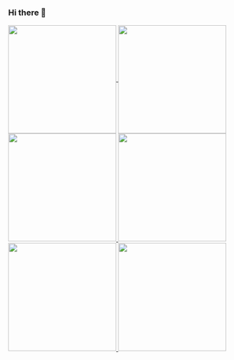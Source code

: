 ### Hi there 👋

<!--
**MatheusHMafra/MatheusHMafra** is a ✨ _special_ ✨ repository because its `README.md` (this file) appears on your GitHub profile.
Here are some ideas to get you started:
- 🔭 I’m currently working on ...
- 🌱 I’m currently learning ...
- 👯 I’m looking to collaborate on ...
- 🤔 I’m looking for help with ...
- 💬 Ask me about ...
- 📫 How to reach me: ...
- 😄 Pronouns: ...
- ⚡ Fun fact: ...
-->
<div>
  <a href="https://github.com/MatheusHMafra">
      <img height="220em" align="center" src="https://github-readme-stats.vercel.app/api?username=matheushmafra&show_icons=true&theme=tokyonight&count_private=true&hide_border=true""/>
  </a>
  <a href="https://github.com/MatheusHMafra">
      <img height="220em" align="center" src="https://github-readme-stats.vercel.app/api/top-langs/?username=matheushmafra&langs_count=16&theme=tokyonight&hide_border=true""/>
  </a>
  <a href="https://github.com/MatheusHMafra/Portfolio">
      <img height="220em" src="https://github-readme-stats.vercel.app/api/pin/?username=MatheusHMafra&repo=Portfolio&show_owner=true&theme=tokyonight&hide_border=true">
  </a>
  <a href="https://github.com/MatheusHMafra/siteclima">
      <img height="220em" src="https://github-readme-stats.vercel.app/api/pin/?username=MatheusHMafra&repo=siteclima&show_owner=true&theme=tokyonight&hide_border=true">
  </a>
  <a href="https://github.com/MatheusHMafra/Adivinhar-o-Numero">
      <img height="220em" src="https://github-readme-stats.vercel.app/api/pin/?username=MatheusHMafra&repo=Adivinhar-o-Numero&show_owner=true&theme=tokyonight&hide_border=true">
  </a>
  <a href="https://github.com/MatheusHMafra/pespective-generator">
      <img height="220em" src="https://github-readme-stats.vercel.app/api/pin/?username=MatheusHMafra&repo=pespective-generator&show_owner=true&theme=tokyonight&hide_border=true">
  </a>
</div>

